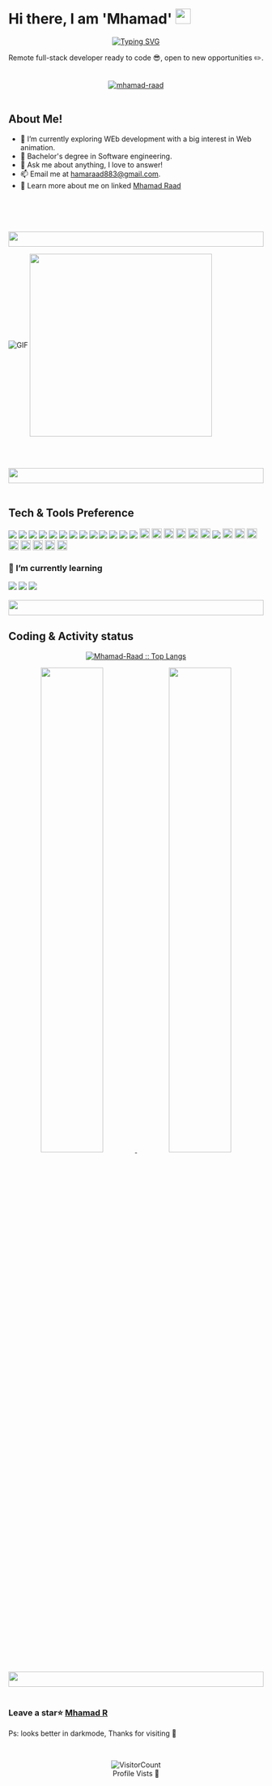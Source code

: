 
# Hi there, I am 'Mhamad' <img src="https://media.giphy.com/media/ZgTRcH0SbiLV1wolnR/giphy.gif" width="30px" height="30px">

<div align="center">

[![Typing SVG](https://readme-typing-svg.herokuapp.com?font=Fira+Code&size=50&pause=1000&color=7649F7&center=true&vCenter=true&width=700&height=70&lines=Hello+Developers+%3A3)](https://git.io/typing-svg)

</div>

Remote full-stack developer ready to code 😎, open to new opportunities ✏️.
<br><br>

<div align="center" width="100%"> <a href="https://github.com/mhamad-raad/"><img src="https://github-profile-trophy.vercel.app/?username=mhamad-raad&theme=radical&column=7&margin-w=15&margin-h=15" alt="mhamad-raad" /></a> </div>

<br>

## **About Me!**

- 🌱 I’m currently exploring WEb development with a big interest in Web animation. 
- 💼 Bachelor's degree in Software engineering.
- 💬 Ask me about anything, I love to answer!
- 📫 Email me at [hamaraad883@gmail.com](mailto:hamaraad883@gmail.com).
- 🤙 Learn more about me on linked <a href="https://www.linkedin.com/in/mhamad-raad-446a75227/">Mhamad Raad</a>

<br><br>
<br><br>
<img width="100%" height="30px" src="https://media.giphy.com/media/3WKkbQCiyFOsVh7BBh/giphy.gif">
<br>
<p align="center">

<img align="center" alt="GIF" src="https://i.pinimg.com/originals/e4/26/70/e426702edf874b181aced1e2fa5c6cde.gif"/> <img align="center" src="https://media.giphy.com/media/ES4Vcv8zWfIt2/giphy.gif" height="360px" widht="500px">

</p>

<br><br>


<img width="100%" height="30px" src="https://media.giphy.com/media/3WKkbQCiyFOsVh7BBh/giphy.gif">
<br><br>

 ## Tech & Tools Preference

<img src = "https://img.shields.io/badge/-HTML5-E34F26?style=flat&logo=html5&logoColor=white"> <img src = "https://img.shields.io/badge/-CSS3-1572B6?style=flat&logo=css3&logoColor=white">
<img src="https://img.shields.io/badge/-Bootstrap-563D7C?style=flat&logo=bootstrap&logoColor=white">
<img src="https://img.shields.io/badge/-JavaScript-eed718?style=flat&logo=javascript&logoColor=ffffff">
<img src="https://img.shields.io/badge/-Sass-cc6699?style=flat&logo=sass&logoColor=ffffff">
<img src="https://img.shields.io/badge/-Node.js-3C873A?style=flat&logo=Node.js&logoColor=white">
<img src="https://img.shields.io/badge/-MySQL-F29111?style=flat&logo=mysql&logoColor=FFFFFF">
<img src="https://img.shields.io/badge/-Firebase-FFA611?style=flat&logo=firebase&logoColor=FFFFFF">
<img src="http://img.shields.io/badge/-Google%20Cloud%20Platform-4285F4?style=flat&logo=google%20cloud&logoColor=white">
<img src="http://img.shields.io/badge/-Git-F1502F?style=flat&logo=git&logoColor=FFFFFF">
<img src="https://img.shields.io/badge/-Progressive Web Apps-5A0FC8?style=flat">
<img src="http://img.shields.io/badge/-Github-000000?style=flat&logo=github&logoColor=FFFFFF">
<img src="http://img.shields.io/badge/-VS%20Code-007ACC?style=flat&logo=visual%20studio%20code&logoColor=white">
<img src="https://img.shields.io/badge/Dart-0175C2?style=for-the-badge&logo=dart&logoColor=white" height="20px">
<img src="https://img.shields.io/badge/Flutter-02569B?style=for-the-badge&logo=flutter&logoColor=white" height="20px">
<img src="https://img.shields.io/badge/PHP-777BB4?style=for-the-badge&logo=php&logoColor=white" height="20px">
<img src="https://img.shields.io/badge/Xampp-F37623?style=for-the-badge&logo=xampp&logoColor=white" height="20px">
<img src="https://img.shields.io/badge/Ruby-CC342D?style=for-the-badge&logo=ruby&logoColor=white" height="20px">
<img src="https://img.shields.io/badge/Webpack-8DD6F9?style=for-the-badge&logo=Webpack&logoColor=white" height="20px">
<img src="https://img.shields.io/badge/-C%20&%20C++-659ad2?style=flat&logo=c%2B%2B&logoColor=ffffff">
<img src="https://img.shields.io/badge/C%23-239120?style=for-the-badge&logo=c-sharp&logoColor=white" height="20px">
<img src="https://img.shields.io/badge/.NET-512BD4?style=for-the-badge&logo=dotnet&logoColor=white" height="20px">
<img src="https://img.shields.io/badge/stylelint-000?style=for-the-badge&logo=stylelint&logoColor=white" height="20px">
<img src="https://img.shields.io/badge/eslint-3A33D1?style=for-the-badge&logo=eslint&logoColor=white" height="20px">
<img src="https://img.shields.io/badge/json-5E5C5C?style=for-the-badge&logo=json&logoColor=white" height="20px">
<img src="https://img.shields.io/badge/jQuery-0769AD?style=for-the-badge&logo=jquery&logoColor=white" height="20px">
<img src="https://img.shields.io/badge/Jira-0052CC?style=for-the-badge&logo=Jira&logoColor=white" height="20px">
<img src="https://img.shields.io/badge/Responsive-Web-0052CC?style=for-the-badge&logo=Jira&logoColor=white" height="20px">





### 🌱 I’m currently learning 



<img src="https://img.shields.io/badge/-React-000000?style=flat&logo=react&logoColor=00c8ff"> <img src="https://img.shields.io/badge/-MongoDB-4DB33D?style=flat&logo=mongodb&logoColor=FFFFFF">
<img src="https://img.shields.io/badge/-Express.js-787878?style=flat">
<br><br>
<img width="100%" height="30px" src="https://media.giphy.com/media/3WKkbQCiyFOsVh7BBh/giphy.gif">


## Coding & Activity status


<p align="center">
          <a href="https://github.com/Mhamad-Raad/">
          <img src="https://github-readme-stats.vercel.app/api/top-langs/?username=Mhamad-Raad&langs_count=6&theme=midnight-purple&layout=compact&hide_border=true"               alt="Mhamad-Raad :: Top Langs" /></a>
          </p>
          <p align="center">
          <a href="https://github.com/Mhamad-Raad">
          <img width="49.5%" src="https://github-readme-stats.vercel.app/api?username=Mhamad-Raad&show_icons=true&theme=midnight-purple&hide_border=true" />
          <img width="49.5%" src="https://github-readme-streak-stats.herokuapp.com/?user=Mhamad-Raad&theme=midnight-purple&hide_border=true" />
          </a>
</p>

<br><br>
<img width="100%" height="30px" src="https://media.giphy.com/media/3WKkbQCiyFOsVh7BBh/giphy.gif">
<br><br>
 ### Leave a star⭐️ <a href="https://github.com/Mhamad-Raad/Mhamad-Raad">Mhamad R</a>
 
 
 
 Ps: looks better in darkmode, Thanks for visiting :purple_heart:
 
 <br>
 <div align="center">
          
![VisitorCount](https://profile-counter.glitch.me/Mhamad-Raad/count.svg)
<br>
Profile Vists
:green_heart: 
 </div>
